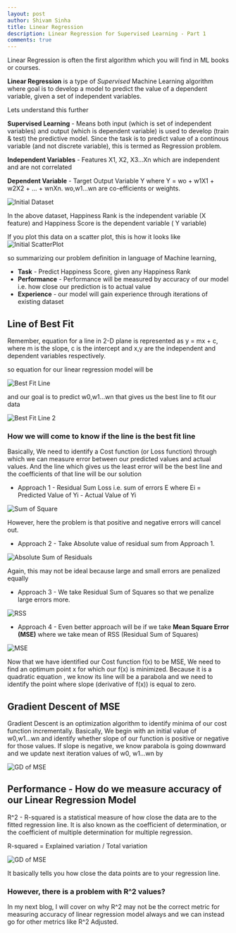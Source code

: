 ```yaml
---
layout: post
author: Shivam Sinha
title: Linear Regression
description: Linear Regression for Supervised Learning - Part 1
comments: true
---
```


Linear Regression is often the first algorithm which you will find in ML books or courses. 

**Linear Regression** is a type of _Supervised_ Machine Learning algorithm where goal is to develop  a model to predict the value of a dependent variable, given a set of independent variables.

Lets understand this further

**Supervised Learning** - Means both input (which is set of independent variables) and output (which is dependent variable) is used to develop (train & test) the predictive model. Since the task is to predict value of a continous variable (and not discrete variable), this is termed as Regression problem.

**Independent Variables** - Features X1, X2, X3...Xn which are independent and are not correlated

**Dependent Variable** - Target Output Variable Y where Y = wo + w1X1 + w2X2 + ... + wnXn.
 wo,w1...wn are co-efficients or weights.


![Initial Dataset]({{site.baseurl}}/assets/LinearRegression/LinearRegression_P1.png)

In the above dataset, Happiness Rank is the independent variable (X feature) and Happiness Score is the dependent variable ( Y variable)

If you plot this data on a scatter plot, this is how it looks like
![Initial ScatterPlot]({{site.baseurl}}/assets/LinearRegression/LinearRegression_P2.jpg)

so summarizing our problem definition in language of Machine learning,

- **Task** - Predict Happiness Score, given any Happiness Rank
- **Performance** - Performance will be measured by accuracy of our model i.e. how close our prediction is to actual value
- **Experience** - our model will gain experience through iterations of existing dataset



## Line of Best Fit

Remember, equation for a line in 2-D plane is represented as y = mx + c, where m is the slope, c is the intercept and x,y are the independent and dependent variables respectively.

so equation for our linear regression model will be 

![Best Fit Line]({{site.baseurl}}/assets/LinearRegression/LR_Latex_P5.jpg)

and our goal is to predict w0,w1...wn that gives us the best line to fit our data


![Best Fit Line 2]({{site.baseurl}}/assets/LinearRegression/LinearRegression_P4.jpg)

### How we will come to know if the line is the best fit line

Basically, We need to identify a Cost function (or Loss function) through which we can measure error between our predicted values and actual values. And the line which gives us the least error will be the best line and the coefficients of that line will be our solution


 - Approach 1 - Residual Sum Loss i.e. sum of errors E where Ei = Predicted Value of Yi - Actual Value of Yi 

![Sum of Square]({{site.baseurl}}/assets/LinearRegression/LR_Latex_P7.jpg)

However, here the problem is that positive and negative errors will cancel out.

- Approach 2 - Take Absolute value of residual sum from Approach 1.

![Absolute Sum of Residuals]({{site.baseurl}}/assets/LinearRegression/LR_Latex_P8.jpg)

Again, this may not be ideal because large and small errors are penalized equally

- Approach 3 - We take Residual Sum of Squares so that we penalize large errors more.

![RSS]({{site.baseurl}}/assets/LinearRegression/LR_Latex_P9.jpg)

- Approach 4 - Even better approach will be if we take **Mean Square Error (MSE)** where we take mean of RSS (Residual Sum of Squares)

![MSE]({{site.baseurl}}/assets/LinearRegression/LR_Latex_P10.jpg)

Now that we have identified our Cost function f(x) to be MSE, We need to find an optimum point x for which our f(x) is minimized. Because it is a quadratic equation , we know its line will be a parabola and we need to identify the point where slope (derivative of f(x)) is equal to zero.

## Gradient Descent of MSE

Gradient Descent is an optimization algorithm to identify minima of our cost function incrementally. Basically, We begin with an initial value of w0,w1...wn and identify whether slope of our function is positive or negative for those values. If slope is negative, we know parabola is going downward and we update next iteration values of w0, w1...wn by

![GD of MSE]({{site.baseurl}}/assets/LinearRegression/LR_Latex_P11.jpg)

##  Performance - How do we measure accuracy of our Linear Regression Model

R^2 - R-squared is a statistical measure of how close the data are to the fitted regression line. It is also known as the coefficient of determination, or the coefficient of multiple determination for multiple regression.

R-squared = Explained variation / Total variation

![GD of MSE]({{site.baseurl}}/assets/LinearRegression/LR_Latex_P12.jpg)

It basically tells you how close the data points are to your regression line.

### However, there is a problem with R^2 values?

In my next blog, I will cover on why R^2 may not be the correct metric for measuring accuracy of linear regression model always and we can instead go for other metrics like R^2 Adjusted.










